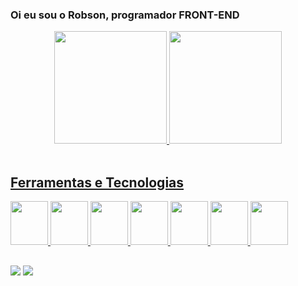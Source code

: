 ### Oi eu sou o Robson, programador FRONT-END

<div align="center">
  <a href="https://github.com/Robson077">
  <img height="180em" src="https://github-readme-stats.vercel.app/api?username=Robson077&show_icons=true&theme=dracula&include_all_commits=true&count_private=true"/>
  <img height="180em" src="https://github-readme-stats.vercel.app/api/top-langs/?username=Robson077&layout=compact&langs_count=7&theme=dracula"/>
</div>
  
<div style="display: inline_block"><br>
  <h2>Ferramentas e Tecnologias</h2>
  <img src="https://cdn.jsdelivr.net/gh/devicons/devicon/icons/html5/html5-original.svg" height="70px" width="60px"/>
  <img src="https://cdn.jsdelivr.net/gh/devicons/devicon/icons/css3/css3-original.svg" height="70px" width="60px"/>
  <img src="https://cdn.jsdelivr.net/gh/devicons/devicon/icons/javascript/javascript-original.svg" height="70px" width="60px"/>
  <img src="https://cdn.jsdelivr.net/gh/devicons/devicon/icons/sass/sass-original.svg" height="70px" width="60px"/>
  <img src="https://cdn.jsdelivr.net/gh/devicons/devicon/icons/bootstrap/bootstrap-original.svg" height="70px" width="60px"/>
  <img src="https://cdn.jsdelivr.net/gh/devicons/devicon/icons/figma/figma-original.svg" height="70px" width="60px"/>
  <img src="https://cdn.jsdelivr.net/gh/devicons/devicon/icons/git/git-original.svg" height="70px" width="60px"/>
</div>
  
##
  
<div>
  <a href="https://instagram.com/robsontud" target="_blank"><img src="https://img.shields.io/badge/-Instagram-%23E4405F?style=for-the-badge&logo=instagram&logoColor=white" target="_blank"></a>
  <a href="https://www.linkedin.com/in/robson-s-073214223" target="_blank"><img src="https://img.shields.io/badge/-LinkedIn-%230077B5?style=for-the-badge&logo=linkedin&logoColor=white" target="_blank"></a> 
 
</div>
